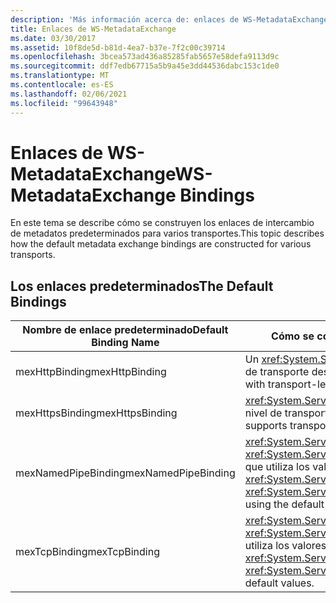 ```yaml
---
description: 'Más información acerca de: enlaces de WS-MetadataExchange'
title: Enlaces de WS-MetadataExchange
ms.date: 03/30/2017
ms.assetid: 10f8de5d-b81d-4ea7-b37e-7f2c00c39714
ms.openlocfilehash: 3bcea573ad436a85285fab5657e58defa9113d9c
ms.sourcegitcommit: ddf7edb67715a5b9a45e3dd44536dabc153c1de0
ms.translationtype: MT
ms.contentlocale: es-ES
ms.lasthandoff: 02/06/2021
ms.locfileid: "99643948"
---
```

# <a name="ws-metadataexchange-bindings"></a><span data-ttu-id="05996-103">Enlaces de WS-MetadataExchange</span><span class="sxs-lookup"><span data-stu-id="05996-103">WS-MetadataExchange Bindings</span></span>

<span data-ttu-id="05996-104">En este tema se describe cómo se construyen los enlaces de intercambio de metadatos predeterminados para varios transportes.</span><span class="sxs-lookup"><span data-stu-id="05996-104">This topic describes how the default metadata exchange bindings are constructed for various transports.</span></span>  
  
## <a name="the-default-bindings"></a><span data-ttu-id="05996-105">Los enlaces predeterminados</span><span class="sxs-lookup"><span data-stu-id="05996-105">The Default Bindings</span></span>  
  
|<span data-ttu-id="05996-106">Nombre de enlace predeterminado</span><span class="sxs-lookup"><span data-stu-id="05996-106">Default Binding Name</span></span>|<span data-ttu-id="05996-107">Cómo se construye el enlace</span><span class="sxs-lookup"><span data-stu-id="05996-107">How the binding is constructed</span></span>|  
|--------------------------|------------------------------------|  
|<span data-ttu-id="05996-108">mexHttpBinding</span><span class="sxs-lookup"><span data-stu-id="05996-108">mexHttpBinding</span></span>|<span data-ttu-id="05996-109">Un <xref:System.ServiceModel.WSHttpBinding> con la seguridad de nivel de transporte deshabilitada.</span><span class="sxs-lookup"><span data-stu-id="05996-109">A <xref:System.ServiceModel.WSHttpBinding> with transport-level security disabled.</span></span>|  
|<span data-ttu-id="05996-110">mexHttpsBinding</span><span class="sxs-lookup"><span data-stu-id="05996-110">mexHttpsBinding</span></span>|<span data-ttu-id="05996-111"><xref:System.ServiceModel.WSHttpBinding> que admite la seguridad de nivel de transporte.</span><span class="sxs-lookup"><span data-stu-id="05996-111">A <xref:System.ServiceModel.WSHttpBinding> that supports transport-level security.</span></span>|  
|<span data-ttu-id="05996-112">mexNamedPipeBinding</span><span class="sxs-lookup"><span data-stu-id="05996-112">mexNamedPipeBinding</span></span>|<span data-ttu-id="05996-113"><xref:System.ServiceModel.Channels.CustomBinding> con <xref:System.ServiceModel.Channels.NamedPipeTransportBindingElement> que utiliza los valores predeterminados.</span><span class="sxs-lookup"><span data-stu-id="05996-113">A  <xref:System.ServiceModel.Channels.CustomBinding> with a <xref:System.ServiceModel.Channels.NamedPipeTransportBindingElement> using the default values.</span></span>|  
|<span data-ttu-id="05996-114">mexTcpBinding</span><span class="sxs-lookup"><span data-stu-id="05996-114">mexTcpBinding</span></span>|<span data-ttu-id="05996-115"><xref:System.ServiceModel.Channels.CustomBinding> con <xref:System.ServiceModel.Channels.TcpTransportBindingElement> que utiliza los valores predeterminados.</span><span class="sxs-lookup"><span data-stu-id="05996-115">A <xref:System.ServiceModel.Channels.CustomBinding> with a <xref:System.ServiceModel.Channels.TcpTransportBindingElement> using default values.</span></span>|
